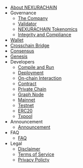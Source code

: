 - [About NEXURACHAIN](intro.md)
- Governance
    - [The Company](Company.md)
    - [Validator](Validator.md)
    - [NEXURACHAIN Tokenomics](Tokenomics.md)
    - [Integrity and Compliance](Integrity.md)
- [Wallet](wallet.md)
- [Crosschain Bridge](bridge.md)
- [Consensus](consensus.md)
- [Genesis](genesis.md)
- Developers
    - [Compile and Run](dev/install.md)
    - [Deployment](dev/deploy.md)
    - [On-chain Interaction](dev/sdk.md)
    - [Contract](dev/contract.md)
    - [Private Chain](dev/private_chain.md)
    - [Graph Node](dev/graphnode.md)
    - [Mainnet](mainnet.md)
    - [Testnet](testnet.md)
    - [ERC20](dev/erc20.md)
    - [Txpool](dev/txpool.md)
- Announcement
    - [Announcement](Announcement.md)
- FAQ
    - [FAQ](faq.md)
- Legal
    - [Disclaimer](disclaimer.md)
    - [Terms of Service](tos.md)
    - [Privacy Policty](privacy-policy.md)
    
